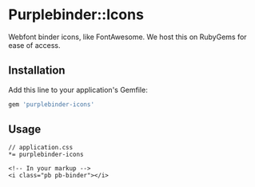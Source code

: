 # Purplebinder::Icons

Webfont binder icons, like FontAwesome. We host this on RubyGems for ease of access.

## Installation

Add this line to your application's Gemfile:

```ruby
gem 'purplebinder-icons'
```

## Usage

    // application.css
    *= purplebinder-icons
    
    <!-- In your markup -->
    <i class="pb pb-binder"></i>
